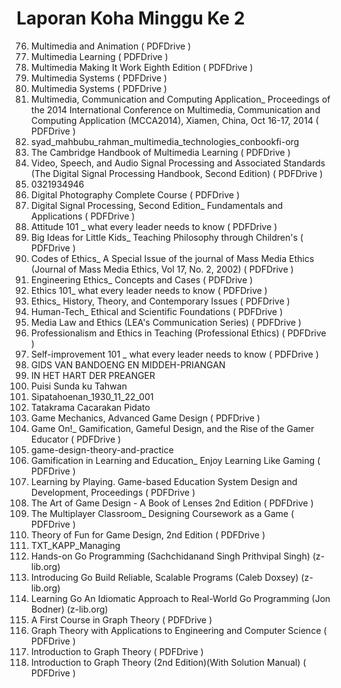 # Laporan Koha Minggu Ke 2
76. Multimedia and Animation ( PDFDrive )
77. Multimedia Learning ( PDFDrive )
78. Multimedia Making It Work Eighth Edition ( PDFDrive )
79. Multimedia Systems ( PDFDrive )
80. Multimedia Systems ( PDFDrive )
81. Multimedia, Communication and Computing Application_ Proceedings of the 2014 International Conference on Multimedia, Communication and Computing Application  (MCCA2014), Xiamen, China, Oct 16-17, 2014 ( PDFDrive )
82. syad_mahbubu_rahman_multimedia_technologies_conbookfi-org
83. The Cambridge Handbook of Multimedia Learning ( PDFDrive )
84. Video, Speech, and Audio Signal Processing and Associated Standards (The Digital Signal Processing Handbook, Second Edition) ( PDFDrive )
85. 0321934946
86. Digital Photography Complete Course ( PDFDrive )
87. Digital Signal Processing, Second Edition_ Fundamentals and Applications ( PDFDrive )
88. Attitude 101 _ what every leader needs to know ( PDFDrive )
89. Big Ideas for Little Kids_ Teaching Philosophy through Children's  ( PDFDrive )
90. Codes of Ethics_ A Special Issue of the journal of Mass Media Ethics (Journal of Mass Media Ethics, Vol 17, No. 2, 2002) ( PDFDrive )
91. Engineering Ethics_ Concepts and Cases ( PDFDrive )
92. Ethics 101_ what every leader needs to know ( PDFDrive )
93. Ethics_ History, Theory, and Contemporary Issues ( PDFDrive )
94. Human-Tech_ Ethical and Scientific Foundations ( PDFDrive )
95. Media Law and Ethics (LEA's Communication Series) ( PDFDrive )
96. Professionalism and Ethics in Teaching (Professional Ethics) ( PDFDrive )
97. Self-improvement 101 _ what every leader needs to know ( PDFDrive )
98. GIDS VAN BANDOENG EN MIDDEH-PRIANGAN
99. IN HET HART DER PREANGER
100. Puisi Sunda ku Tahwan
101. Sipatahoenan_1930_11_22_001
102. Tatakrama Cacarakan Pidato
103. Game Mechanics, Advanced Game Design ( PDFDrive )
104. Game On!_ Gamification, Gameful Design, and the Rise of the Gamer Educator ( PDFDrive )
105. game-design-theory-and-practice
106. Gamification in Learning and Education_ Enjoy Learning Like Gaming ( PDFDrive )
107. Learning by Playing. Game-based Education System Design and Development, Proceedings ( PDFDrive )
108. The Art of Game Design -  A Book of Lenses 2nd Edition ( PDFDrive )
109. The Multiplayer Classroom_ Designing Coursework as a Game   ( PDFDrive )
110. Theory of Fun for Game Design, 2nd Edition ( PDFDrive )
111. TXT_KAPP_Managing
112. Hands-on Go Programming (Sachchidanand Singh Prithvipal Singh) (z-lib.org)
113. Introducing Go Build Reliable, Scalable Programs (Caleb Doxsey) (z-lib.org)
114. Learning Go An Idiomatic Approach to Real-World Go Programming (Jon Bodner) (z-lib.org)
115. A First Course in Graph Theory ( PDFDrive )
116. Graph Theory with Applications to Engineering and Computer Science ( PDFDrive )
117. Introduction to Graph Theory ( PDFDrive )
118. Introduction to Graph Theory (2nd Edition)(With Solution Manual)   ( PDFDrive )